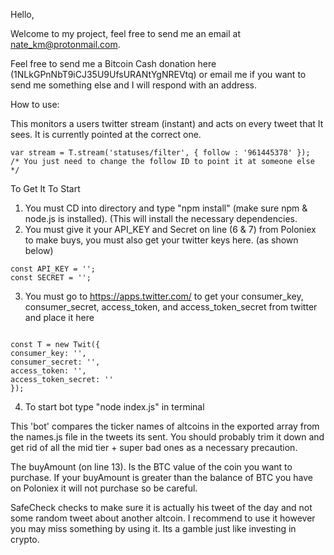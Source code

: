 Hello,

Welcome to my project, feel free to send me an email at nate_km@protonmail.com.

Feel free to send me a Bitcoin Cash donation here (1NLkGPnNbT9iCJ35U9UfsURANtYgNREVtq)
or email me if you want to send me something else and I will respond with an address.

How to use:

  This monitors a users twitter stream (instant) and acts on every
  tweet that It sees. It is currently pointed at the correct one.
  
  ```
  var stream = T.stream('statuses/filter', { follow : '961445378' });
  /* You just need to change the follow ID to point it at someone else */
  ```

  To Get It To Start
  1. You must CD into directory and type "npm install" (make sure npm & node.js is installed). (This will install the necessary dependencies. 
  2. You must give it your API_KEY and Secret on line (6 & 7) from Poloniex to make buys, you must also get your twitter keys here. (as shown below)
  ```
  const API_KEY = '';
  const SECRET = '';
  ```
  
  3. You must go to https://apps.twitter.com/ to get your consumer_key, consumer_secret, access_token, and access_token_secret from twitter and place it here
  ```
  
const T = new Twit({
  consumer_key: '',
  consumer_secret: '',
  access_token: '',
  access_token_secret: ''
});
```

  4. To start bot type "node index.js" in terminal
  
   
   This 'bot' compares the ticker names of altcoins in the exported array from the names.js file in the tweets its sent. You should probably trim it down and get rid of all the mid tier + super bad ones as a necessary precaution.
   

The buyAmount (on line 13). Is the BTC value of the coin you want to purchase. If your buyAmount is greater than the balance of BTC you have on Poloniex it will not purchase so be careful.

  SafeCheck checks to make sure it is actually his tweet of the day and not some random tweet about another altcoin. I recommend to use it however you may miss something by using it. Its a gamble just like investing in crypto.
